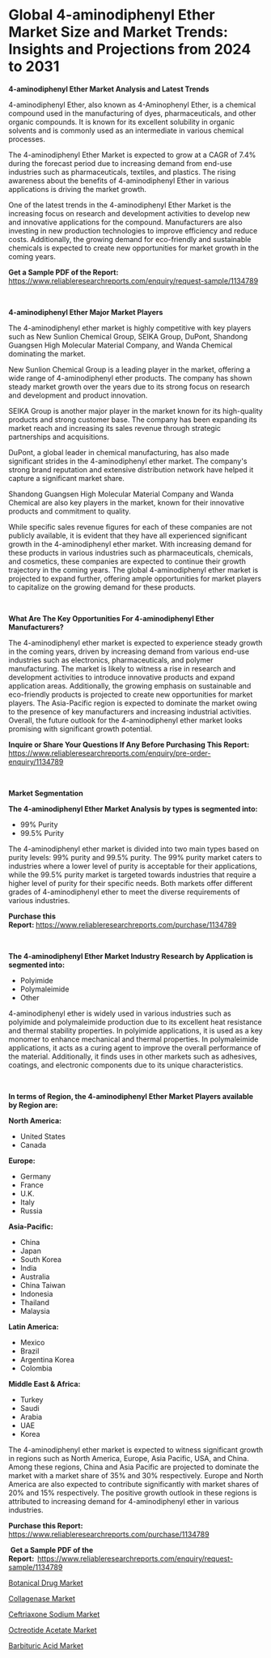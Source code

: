 <p><h1>Global 4-aminodiphenyl Ether Market Size and Market Trends: Insights and Projections from 2024 to 2031</h1></p><p><strong>4-aminodiphenyl Ether Market Analysis and Latest Trends</strong></p>
<p><p>4-aminodiphenyl Ether, also known as 4-Aminophenyl Ether, is a chemical compound used in the manufacturing of dyes, pharmaceuticals, and other organic compounds. It is known for its excellent solubility in organic solvents and is commonly used as an intermediate in various chemical processes.</p><p>The 4-aminodiphenyl Ether Market is expected to grow at a CAGR of 7.4% during the forecast period due to increasing demand from end-use industries such as pharmaceuticals, textiles, and plastics. The rising awareness about the benefits of 4-aminodiphenyl Ether in various applications is driving the market growth.</p><p>One of the latest trends in the 4-aminodiphenyl Ether Market is the increasing focus on research and development activities to develop new and innovative applications for the compound. Manufacturers are also investing in new production technologies to improve efficiency and reduce costs. Additionally, the growing demand for eco-friendly and sustainable chemicals is expected to create new opportunities for market growth in the coming years.</p></p>
<p><strong>Get a Sample PDF of the Report:&nbsp;</strong> <a href="https://www.reliableresearchreports.com/enquiry/request-sample/1134789">https://www.reliableresearchreports.com/enquiry/request-sample/1134789</a></p>
<p>&nbsp;</p>
<p><strong>4-aminodiphenyl Ether Major Market Players</strong></p>
<p><p>The 4-aminodiphenyl ether market is highly competitive with key players such as New Sunlion Chemical Group, SEIKA Group, DuPont, Shandong Guangsen High Molecular Material Company, and Wanda Chemical dominating the market. </p><p>New Sunlion Chemical Group is a leading player in the market, offering a wide range of 4-aminodiphenyl ether products. The company has shown steady market growth over the years due to its strong focus on research and development and product innovation.</p><p>SEIKA Group is another major player in the market known for its high-quality products and strong customer base. The company has been expanding its market reach and increasing its sales revenue through strategic partnerships and acquisitions.</p><p>DuPont, a global leader in chemical manufacturing, has also made significant strides in the 4-aminodiphenyl ether market. The company's strong brand reputation and extensive distribution network have helped it capture a significant market share.</p><p>Shandong Guangsen High Molecular Material Company and Wanda Chemical are also key players in the market, known for their innovative products and commitment to quality.</p><p>While specific sales revenue figures for each of these companies are not publicly available, it is evident that they have all experienced significant growth in the 4-aminodiphenyl ether market. With increasing demand for these products in various industries such as pharmaceuticals, chemicals, and cosmetics, these companies are expected to continue their growth trajectory in the coming years. The global 4-aminodiphenyl ether market is projected to expand further, offering ample opportunities for market players to capitalize on the growing demand for these products.</p></p>
<p>&nbsp;</p>
<p><strong>What Are The Key Opportunities For 4-aminodiphenyl Ether Manufacturers?</strong></p>
<p><p>The 4-aminodiphenyl ether market is expected to experience steady growth in the coming years, driven by increasing demand from various end-use industries such as electronics, pharmaceuticals, and polymer manufacturing. The market is likely to witness a rise in research and development activities to introduce innovative products and expand application areas. Additionally, the growing emphasis on sustainable and eco-friendly products is projected to create new opportunities for market players. The Asia-Pacific region is expected to dominate the market owing to the presence of key manufacturers and increasing industrial activities. Overall, the future outlook for the 4-aminodiphenyl ether market looks promising with significant growth potential.</p></p>
<p><strong>Inquire or Share Your Questions If Any Before Purchasing This Report:</strong> <a href="https://www.reliableresearchreports.com/enquiry/pre-order-enquiry/1134789">https://www.reliableresearchreports.com/enquiry/pre-order-enquiry/1134789</a></p>
<p>&nbsp;</p>
<p><strong>Market Segmentation</strong></p>
<p><strong>The 4-aminodiphenyl Ether Market Analysis by types is segmented into:</strong></p>
<p><ul><li>99% Purity</li><li>99.5% Purity</li></ul></p>
<p><p>The 4-aminodiphenyl ether market is divided into two main types based on purity levels: 99% purity and 99.5% purity. The 99% purity market caters to industries where a lower level of purity is acceptable for their applications, while the 99.5% purity market is targeted towards industries that require a higher level of purity for their specific needs. Both markets offer different grades of 4-aminodiphenyl ether to meet the diverse requirements of various industries.</p></p>
<p><strong>Purchase this Report:&nbsp;</strong><a href="https://www.reliableresearchreports.com/purchase/1134789">https://www.reliableresearchreports.com/purchase/1134789</a></p>
<p>&nbsp;</p>
<p><strong>The 4-aminodiphenyl Ether Market Industry Research by Application is segmented into:</strong></p>
<p><ul><li>Polyimide</li><li>Polymaleimide</li><li>Other</li></ul></p>
<p><p>4-aminodiphenyl ether is widely used in various industries such as polyimide and polymaleimide production due to its excellent heat resistance and thermal stability properties. In polyimide applications, it is used as a key monomer to enhance mechanical and thermal properties. In polymaleimide applications, it acts as a curing agent to improve the overall performance of the material. Additionally, it finds uses in other markets such as adhesives, coatings, and electronic components due to its unique characteristics.</p></p>
<p>&nbsp;</p>
<p><strong>In terms of Region, the 4-aminodiphenyl Ether Market Players available by Region are:</strong></p>
<p>
    <p> <strong> North America: </strong>
        <ul>
            <li>United States</li>
            <li>Canada</li>
        </ul>
        </p> 
    <p> <strong> Europe: </strong>
        <ul>
            <li>Germany</li>
            <li>France</li>
            <li>U.K.</li>
            <li>Italy</li>
            <li>Russia</li>
        </ul>
        </p> 
    <p> <strong> Asia-Pacific: </strong>
        <ul>
            <li>China</li>
            <li>Japan</li>
            <li>South Korea</li>
            <li>India</li>
            <li>Australia</li>
            <li>China Taiwan</li>
            <li>Indonesia</li>
            <li>Thailand</li>
            <li>Malaysia</li>
        </ul>
        </p> 
    <p> <strong> Latin America: </strong>
        <ul>
            <li>Mexico</li>
            <li>Brazil</li>
            <li>Argentina Korea</li>
            <li>Colombia</li>
        </ul>
        </p> 
    <p> <strong> Middle East & Africa: </strong>
        <ul>
            <li>Turkey</li>
            <li>Saudi</li>
            <li>Arabia</li>
            <li>UAE</li>
            <li>Korea</li>
        </ul>
    </p>
    </p>
<p><p>The 4-aminodiphenyl ether market is expected to witness significant growth in regions such as North America, Europe, Asia Pacific, USA, and China. Among these regions, China and Asia Pacific are projected to dominate the market with a market share of 35% and 30% respectively. Europe and North America are also expected to contribute significantly with market shares of 20% and 15% respectively. The positive growth outlook in these regions is attributed to increasing demand for 4-aminodiphenyl ether in various industries.</p></p>
<p><strong>Purchase this Report: </strong><a href="https://www.reliableresearchreports.com/purchase/1134789">https://www.reliableresearchreports.com/purchase/1134789</a></p>
<p>&nbsp;<strong>Get a Sample PDF of the Report:&nbsp;&nbsp;</strong><a href="https://www.reliableresearchreports.com/enquiry/request-sample/1134789">https://www.reliableresearchreports.com/enquiry/request-sample/1134789</a></p>
<p><strong></strong></p>
<p><p><a href="https://medium.com/@cynthiajohnson755/decoding-botanical-drug-market-metrics-market-share-trends-and-growth-patterns-f3cb309f679d">Botanical Drug Market</a></p><p><a href="https://medium.com/@lorilarson1929/collagenase-market-insight-market-trends-growth-forecasted-from-2024-to-2031-5a60593b2e5d">Collagenase Market</a></p><p><a href="https://medium.com/@cynthiajohnson755/ceftriaxone-sodium-market-outlook-industry-overview-and-forecast-2024-to-2031-9dcbbce23777">Ceftriaxone Sodium Market</a></p><p><a href="https://medium.com/@tiffanytran1905/octreotide-acetate-market-comprehensive-assessment-by-type-application-and-geography-f6626388e3f4">Octreotide Acetate Market</a></p><p><a href="https://medium.com/@lorilarson1929/barbituric-acid-market-size-cagr-trends-2024-2030-0f2c4dcbfaf4">Barbituric Acid Market</a></p></p>